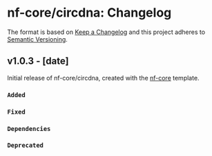 # nf-core/circdna: Changelog

The format is based on [Keep a Changelog](https://keepachangelog.com/en/1.0.0/)
and this project adheres to [Semantic Versioning](https://semver.org/spec/v2.0.0.html).

## v1.0.3 - [date]

Initial release of nf-core/circdna, created with the [nf-core](https://nf-co.re/) template.

### `Added`

### `Fixed`

### `Dependencies`

### `Deprecated`
